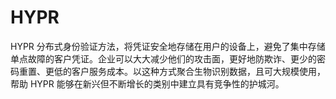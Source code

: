 # HYPR

HYPR 分布式身份验证方法，将凭证安全地存储在用户的设备上，避免了集中存储单点故障的客户凭证。企业可以大大减少他们的攻击面，更好地防欺诈、更少的密码重置、更低的客户服务成本。以这种方式聚合生物识别数据，且可大规模使用，帮助 HYPR 能够在新兴但不断增长的类别中建立具有竞争性的护城河。

